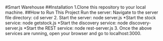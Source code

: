 #Smart Warehouse
##Installation
1.Clone this repository to your local machine.
##How to Run This Project
Run the server:
Navigate to the server file directory: cd server
2. Start the server: node server.js
    *Start the stock service: node getstock.js
    *Start the discovery service: node discovery-server.js
    *Start the REST service: node rest-server.js
3. Once the above services are running, open your browser and go to localhost:3000.